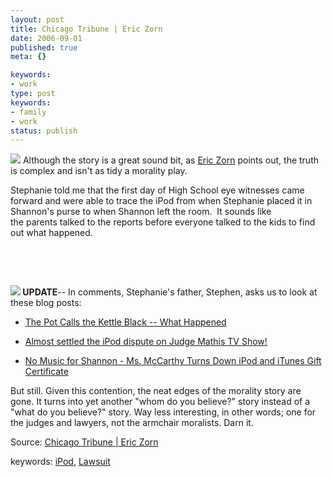 ```yaml
---
layout: post
title: Chicago Tribune | Eric Zorn
date: 2006-09-01
published: true
meta: {}

keywords:
- work
type: post
keywords:
- family
- work
status: publish
---
```



[![](http://blog.andyeick.com/content/binary/WindowsLiveWriter/ChicagoTribuneEricZorn_127D0/backtoschool8.jpg)](http://www.flickr.com/photos/67603667@N00/230549832) Although the story is a great sound bit, as [Eric Zorn](http://blogs.chicagotribune.com/news_columnists_ezorn/) points out, the truth is complex and isn't as tidy a morality play.



Stephanie told me that the first day of High School eye witnesses came forward and were able to trace the iPod from when Stephanie placed it in Shannon's purse to when Shannon left the room.  It sounds like the parents talked to the reports before everyone talked to the kids to find out what happened.



 



 

<!-- blockquote  -->

**[![](http://blog.andyeick.com/content/binary/WindowsLiveWriter/ChicagoTribuneEricZorn_127D0/zorn%5B6%5D.png)](http://blogs.chicagotribune.com/news_columnists_ezorn/) UPDATE**-- In comments, Stephanie's father, Stephen, asks us to look at these blog posts:

- [The Pot Calls the Kettle Black -- What Happened](http://blog.andyeick.com/2006/09/01/The+Pot+Calls+The+Kettle+Black+What+Happened.aspx)

- [Almost settled the iPod dispute on Judge Mathis TV Show!](http://blog.andyeick.com/2006/08/31/Almost+Settled+The+IPod+Dispute+On+Judge+Mathis+TV+Show.aspx)

- [No Music for Shannon - Ms. McCarthy Turns Down iPod and iTunes Gift Certificate ](http://blog.andyeick.com/2006/08/31/No+Music+For+Shannon+Ms+McCarthy+Turns+Down+IPod+And+ITunes+Gift+Certificate.aspx)



But still. Given this contention, the neat edges of the morality story are gone. It turns into yet another "whom do you believe?" story instead of a "what do you believe?" story. Way less interesting, in other words; one for the judges and lawyers, not the armchair moralists. Darn it.

<!-- endblockquote  -->

Source: [Chicago Tribune | Eric Zorn](http://blogs.chicagotribune.com/news_columnists_ezorn/2006/09/its_not_the_ipo.html#comments)



keywords: [iPod](http://technorati.com/tag/iPod), [Lawsuit](http://technorati.com/tag/Lawsuit)

